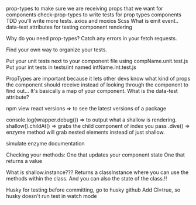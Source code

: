 prop-types to make sure we are receiving props that we want for components
check-prop-types to write tests for prop types components
TDD you'll write more tests.
axios and moxios
Scss
What is emit event..
data-test attributes for testing component rendering

Why do you need prop-types?
Catch any errors in your fetch requests.

Find your own way to organize your tests.

Put your unit tests next to your component file using compName.unit.test.js
Put your int tests in tests/int named intName.int.test.js

PropTypes are important because it lets other devs know what kind of props the component should receive instead of looking through the component to find out...
It's basically a map of your component.
What is the data-test attribute?

npm view react versions => to see the latest versions of a package

console.log(wrapper.debug()) => to output what a shallow is rendering.
shallow().childAt() => grabs the child component of index you pass
.dive() => enzyme method will grab nested elements instead of just shallow.

simulate enzyme documentation

Checking your methods:
One that updates your component state
One that returns a value

What is shallow.instance??? Returns a classInstance where you can use the methods within the class. And you can also the state of the class.!!

Husky for testing before committing, go to husky github
Add CI=true, so husky doesn't run test in watch mode